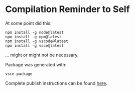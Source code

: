 # Compilation Reminder to Self

At some point did this:

    npm install -g node@latest
    npm install -g npm@latest
    npm install -g vscode@latest
    npm install -g vsce@latest

... might or might not be necessary.

Package was generated with:

    vsce package

Complete publish instructions can be found [here](https://code.visualstudio.com/api/working-with-extensions/publishing-extension).
